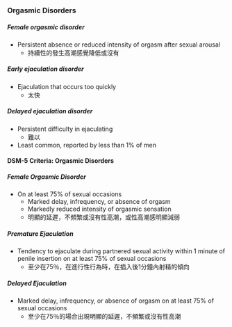 ### Orgasmic Disorders
##### Female orgasmic disorder
- Persistent absence or reduced intensity of orgasm after sexual arousal
	- 持續性的發生高潮感覺降低或沒有
##### Early ejaculation disorder
- Ejaculation that occurs too quickly
	- 太快
##### Delayed ejaculation disorder
- Persistent difficulty in ejaculating
	- 難以
- Least common, reported by less than 1% of men

#### DSM-5 Criteria: Orgasmic Disorders
##### Female Orgasmic Disorder
- On at least 75% of sexual occasions
	- Marked delay, infrequency, or absence of orgasm
	- Markedly reduced intensity of orgasmic sensation
	- 明顯的延遲，不頻繁或沒有性高潮，或性高潮感明顯減弱
##### Premature Ejaculation
- Tendency to ejaculate during partnered sexual activity within 1 minute of penile insertion on at least 75% of sexual occasions
	- 至少在75％，在進行性行為時，在插入後1分鐘內射精的傾向
##### Delayed Ejaculation
- Marked delay, infrequency, or absence of orgasm on at least 75% of sexual occasions
	- 至少在75％的場合出現明顯的延遲，不頻繁或沒有性高潮